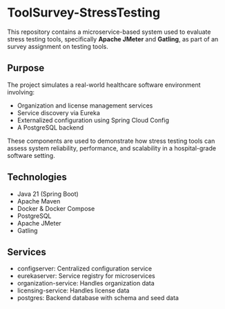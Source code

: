 # ToolSurvey-StressTesting

This repository contains a microservice-based system used to evaluate stress testing tools, specifically **Apache JMeter** and **Gatling**, as part of an survey assignment on testing tools.

## Purpose

The project simulates a real-world healthcare software environment involving:
- Organization and license management services
- Service discovery via Eureka
- Externalized configuration using Spring Cloud Config
- A PostgreSQL backend

These components are used to demonstrate how stress testing tools can assess system reliability, performance, and scalability in a hospital-grade software setting.

## Technologies

- Java 21 (Spring Boot)
- Apache Maven
- Docker & Docker Compose
- PostgreSQL
- Apache JMeter
- Gatling

## Services

- configserver: Centralized configuration service
- eurekaserver: Service registry for microservices
- organization-service: Handles organization data
- licensing-service: Handles license data
- postgres: Backend database with schema and seed data
